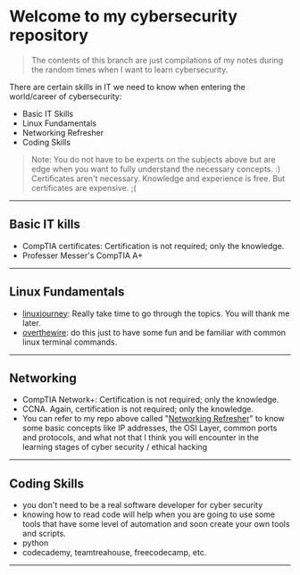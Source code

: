 # Welcome to my cybersecurity repository
> The contents of this branch are just compilations of my notes during the random times when I want to learn cybersecurity.

There are certain skills in IT we need to know when entering the world/career of cybersecurity:

- Basic IT Skills
- Linux Fundamentals
- Networking Refresher
- Coding Skills

 > Note: You do not have to be experts on the subjects above but are edge when you want to fully understand the necessary concepts. :)
 > Certificates aren't necessary. Knowledge and experience is free. But certificates are expensive. ;(
 ---

## Basic IT kills

- CompTIA certificates: Certification is not required; only the knowledge.
- Professer Messer's CompTIA A+

 ---

## Linux Fundamentals

- [linuxjourney](https://www.linuxjourney.com): Really take time to go through the topics. You will thank me later.
- [overthewire](https:///www.overthewire.org): do this just to have some fun and be familiar with common linux terminal commands.

 ---

## Networking

- CompTIA Network+: Certification is not required; only the knowledge.
- CCNA. Again, certification is not required; only the knowledge.
- You can refer to my repo above called "[Networking Refresher](https://github.com/jccatilo/cybersecurity/tree/main/Networking%20refresher)" to know some basic concepts like IP addresses, the OSI Layer, common ports and protocols, and what not that I think you will encounter in the learning stages of cyber security / ethical hacking

 ---

## Coding Skills

- you don't need to be a real software developer for cyber security
- knowing how to read code will help when you are going to use some tools that have some level of automation and soon create your own tools and scripts.
- python
- codecademy, teamtreahouse, freecodecamp, etc.

 ---
